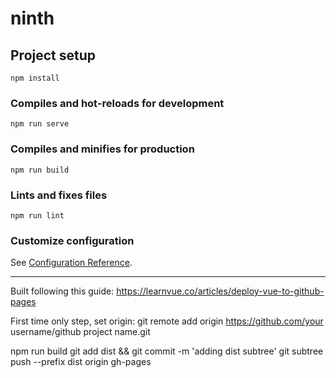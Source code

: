 # ninth

## Project setup
```
npm install
```

### Compiles and hot-reloads for development
```
npm run serve
```

### Compiles and minifies for production
```
npm run build
```

### Lints and fixes files
```
npm run lint
```

### Customize configuration
See [Configuration Reference](https://cli.vuejs.org/config/).


-------------------

Built following this guide: https://learnvue.co/articles/deploy-vue-to-github-pages

First time only step, set origin: git remote add origin https://github.com/your username/github project name.git

npm run build
git add dist && git commit -m 'adding dist subtree'
git subtree push --prefix dist origin gh-pages
